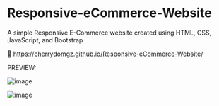 # Responsive-eCommerce-Website
A simple Responsive E-Commerce website created using HTML, CSS, JavaScript, and Bootstrap

🔗 https://cherrydomgz.github.io/Responsive-eCommerce-Website/

PREVIEW:

![image](https://user-images.githubusercontent.com/105072341/167266222-b24a3e78-d813-4cc8-b234-846cefd8fd5c.png)

![image](https://user-images.githubusercontent.com/105072341/167266338-40dd7dd2-f3c2-44e6-8486-a742856cb3e4.png)


